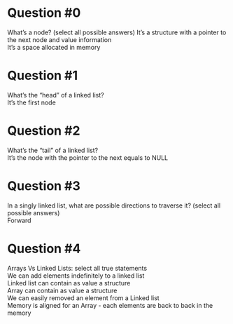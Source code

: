 # Question #0
What’s a node? (select all possible answers)
It’s a structure with a pointer to the next node and value information  
It’s a space allocated in memory

# Question #1
What’s the “head” of a linked list?  
It’s the first node

# Question #2
What’s the “tail” of a linked list?  
It’s the node with the pointer to the next equals to NULL

# Question #3
In a singly linked list, what are possible directions to traverse it? (select all possible answers)  
Forward

# Question #4
Arrays Vs Linked Lists: select all true statements  
We can add elements indefinitely to a linked list  
Linked list can contain as value a structure  
Array can contain as value a structure  
We can easily removed an element from a Linked list  
Memory is aligned for an Array - each elements are back to back in the memory  




